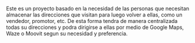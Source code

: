 Este es un proyecto basado en la necesidad de las personas que necesitan almacenar las direcciones que visitan para luego volver a ellas, como un vendedor, promotor, etc. De esta forma tendra de manera centralizada todas su direcciones y podra dirigirse a ellas por medio de Google Maps, Waze o Moovit segun su necesidad y preferencia. 

